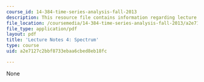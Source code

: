 ```yaml
---
course_id: 14-384-time-series-analysis-fall-2013
description: This resource file contains information regarding lecture 4.
file_location: /coursemedia/14-384-time-series-analysis-fall-2013/a2e7127c2bbf8733ebaa6cbed8eb18fc_MIT14_384F13_lec4.pdf
file_type: application/pdf
layout: pdf
title: 'Lecture Notes 4: Spectrum'
type: course
uid: a2e7127c2bbf8733ebaa6cbed8eb18fc

---
```

None